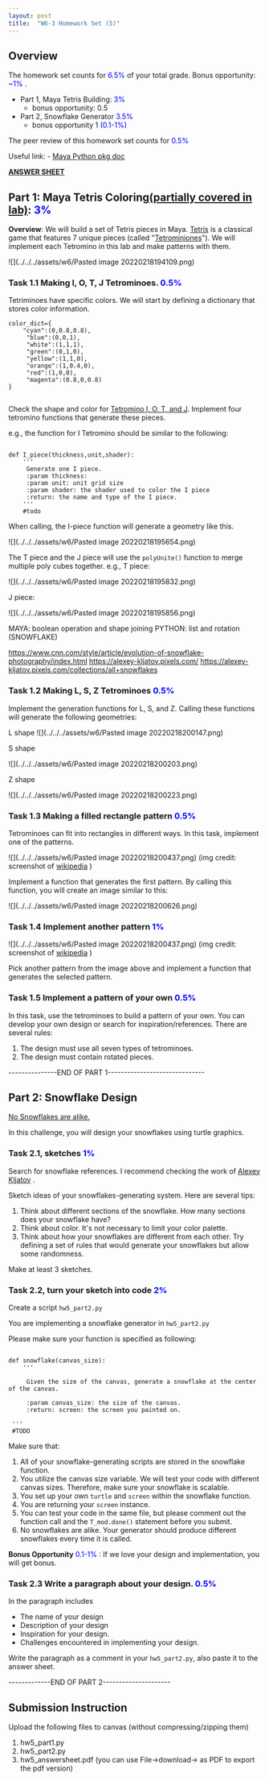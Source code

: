 ```yaml
---
layout: post
title:  "W6-3 Homework Set (5)"
---
```


## Overview
The homework set counts for <span style="color:#0000ff;"> 6.5%  </span> of your total grade. Bonus opportunity:   <span style="color:#0000ff;"> ~1% </span>. 
- Part 1, Maya Tetris Building:  <span style="color:#0000ff;"> 3%  </span>
	- bonus opportunity: 0.5 
- Part 2, Snowflake Generator <span style="color:#0000ff;"> 3.5%  </span>
	- bonus opportunity 1 <span style="color:#0000ff;">  (0.1-1%)  </span>


The peer review of this homework set counts for <span style="color:#0000ff;"> 0.5%  </span>



Useful link:
	- [Maya Python pkg doc](https://help.autodesk.com/view/MAYAUL/2022/ENU/index.html?contextId=COMMANDSPYTHON-INDEX)

**[ANSWER SHEET](https://docs.google.com/document/d/1d69Ngm0ducNNxhd_U0IoDlnwX1Ci7SwnKwbewPpzm0c/edit)**




## Part 1: Maya Tetris Coloring[(partially covered in lab)]():  <span style="color:#0000ff;"> 3%  </span>



**Overview**:  We will build a set of Tetris pieces in Maya. [Tetris](https://en.wikipedia.org/wiki/Tetris) is a classical game that features 7 unique pieces (called "[Tetrominiones](https://en.wikipedia.org/wiki/Tetromino)"). We will implement each Tetromino in this lab and make patterns with them. 


![](../../../assets/w6/Pasted image 20220218194109.png)



### Task 1.1 Making  I, O, T, J Tetrominoes. <span style="color:#0000ff;"> 0.5%  </span>

Tetriminoes have specific colors. We will start by defining a dictionary that stores color information. 

```
color_dict={  
    "cyan":(0,0.8,0.8),  
	 "blue":(0,0,1),  
	 "white":(1,1,1),  
	 "green":(0,1,0),  
	 "yellow":(1,1,0),  
	 "orange":(1,0.4,0),  
	 "red":(1,0,0),  
	 "magenta":(0.8,0,0.8)  
}


```

Check the shape and color for [Tetromino I, O, T, and J](https://en.wikipedia.org/wiki/Tetromino). Implement four tetromino functions that generate these pieces. 

e.g., the function for I Tetromino should be similar to the following:

```

def I_piece(thickness,unit,shader):  
    '''  
	 Generate one I piece.
	 :param thickness:
	 :param unit: unit grid size
	 :param shader: the shader used to color the I piece 
	 :return: the name and type of the I piece.   
    '''
	#todo 
```

When calling, the I-piece function will generate a geometry like this.

![](../../../assets/w6/Pasted image 20220218195654.png)


The T piece and the J piece will use the `polyUnite()` function to merge multiple poly cubes together. 
e.g., T piece:

![](../../../assets/w6/Pasted image 20220218195832.png)


J piece: 

![](../../../assets/w6/Pasted image 20220218195856.png)




MAYA: boolean operation and shape joining 
PYTHON: list and rotation (SNOWFLAKE)


https://www.cnn.com/style/article/evolution-of-snowflake-photography/index.html
https://alexey-kljatov.pixels.com/
https://alexey-kljatov.pixels.com/collections/all+snowflakes





### Task 1.2 Making  L, S, Z Tetrominoes <span style="color:#0000ff;"> 0.5%  </span>

 Implement the generation functions for L, S, and Z. Calling these functions will generate the following geometries:

 L shape 
 ![](../../../assets/w6/Pasted image 20220218200147.png)

 
 S shape

 ![](../../../assets/w6/Pasted image 20220218200203.png)

 
 Z shape 

 ![](../../../assets/w6/Pasted image 20220218200223.png)







 
### Task 1.3 Making a filled rectangle pattern <span style="color:#0000ff;"> 0.5%  </span>

Tetrominoes can fit into rectangles in different ways. In this task, implement one of the patterns. 

![](../../../assets/w6/Pasted image 20220218200437.png)
(img credit: screenshot of [wikipedia](https://en.wikipedia.org/wiki/Tetromino) )

Implement a function that generates the first pattern. By calling this function, you will create an image similar to this:

![](../../../assets/w6/Pasted image 20220218200626.png)

### Task 1.4 Implement another pattern <span style="color:#0000ff;"> 1%  </span>


![](../../../assets/w6/Pasted image 20220218200437.png)
(img credit: screenshot of [wikipedia](https://en.wikipedia.org/wiki/Tetromino) )

Pick another pattern from the image above and implement a function that generates the selected pattern. 


### Task 1.5 Implement a pattern of your own<span style="color:#0000ff;"> 0.5%  </span>
In this task, use the tetrominoes to build a pattern of your own. You can develop your own design or search for inspiration/references. There are several rules:
1. The design must use all seven types of tetrominoes.  
2. The design must contain rotated pieces. 






---------------END OF PART 1------------------------------



## Part 2: Snowflake Design  

[No Snowflakes are alike.](https://www.wired.com/story/the-science-behind-why-no-two-snowflakes-are-alike/)


In this challenge, you will design your snowflakes using turtle graphics. 



### Task 2.1, sketches <span style="color:#0000ff;"> 1%  </span> 
Search for snowflake references. I recommend checking the work of [Alexey Kljatov](https://alexey-kljatov.pixels.com/) . 

Sketch ideas of your snowflakes-generating system. Here are several tips:


1. Think about different sections of the snowflake. How many sections does your snowflake have? 
2. Think about color. It's not necessary to limit your color palette. 
3. Think about how your snowflakes are different from each other. Try defining a set of rules that would generate your snowflakes but allow some randomness. 

Make at least 3 sketches. 
 

### Task 2.2, turn your sketch into code  <span style="color:#0000ff;"> 2%  </span> 

Create a script `hw5_part2.py`

 
You are implementing a snowflake generator in  `hw5_part2.py`


Please make sure your function is specified as following: 

```

def snowflake(canvas_size):  
    '''  
  
	 Given the size of the canvas, generate a snowflake at the center of the canvas. 
 
	 :param canvas_size: the size of the canvas. 
	 :return: screen: the screen you painted on. 
 
 '''  
 #TODO

```

Make sure that:

1. All of your snowflake-generating scripts are stored in the snowflake function. 
2. You utilize the canvas size variable. We will test your code with different canvas sizes. Therefore, make sure your snowflake is scalable. 
3. You set up your own `turtle` and `screen` within the snowflake function. 
4. You are returning your `screen` instance. 
5. You can test your code in the same file, but please comment out the function call and the `T_mod.done()` statement before you submit. 
6. No snowflakes are alike. Your generator should produce different snowflakes every time it is called. 


**Bonus Opportunity** <span style="color:#0000ff;"> 0.1-1%  </span>: If we love your design and implementation, you will get bonus. 


### Task 2.3 Write a paragraph about your design.  <span style="color:#0000ff;"> 0.5%  </span>

In the paragraph includes  
- The name of your design 
- Description of your design
- Inspiration for your design. 
- Challenges encountered in implementing your design. 

Write the paragraph as a comment in your `hw5_part2.py`, also paste it to the answer sheet. 





-------------END OF PART 2---------------------

## Submission Instruction 
Upload the following files to canvas (without compressing/zipping them)
1. hw5_part1.py
2. hw5_part2.py
3. hw5_answersheet.pdf (you can use File->download-> as PDF to export the pdf version)
